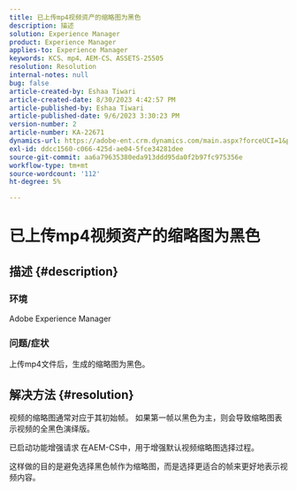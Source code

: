 ```yaml
---
title: 已上传mp4视频资产的缩略图为黑色
description: 描述
solution: Experience Manager
product: Experience Manager
applies-to: Experience Manager
keywords: KCS、mp4、AEM-CS、ASSETS-25505
resolution: Resolution
internal-notes: null
bug: false
article-created-by: Eshaa Tiwari
article-created-date: 8/30/2023 4:42:57 PM
article-published-by: Eshaa Tiwari
article-published-date: 9/6/2023 3:30:23 PM
version-number: 2
article-number: KA-22671
dynamics-url: https://adobe-ent.crm.dynamics.com/main.aspx?forceUCI=1&pagetype=entityrecord&etn=knowledgearticle&id=4c7a4b44-5447-ee11-be6d-6045bd006793
exl-id: ddcc1560-c066-425d-ae04-5fce34281dee
source-git-commit: aa6a79635380eda913ddd95da0f2b97fc975356e
workflow-type: tm+mt
source-wordcount: '112'
ht-degree: 5%

---
```


# 已上传mp4视频资产的缩略图为黑色

## 描述 {#description}


### 环境 

Adobe Experience Manager

### 问题/症状

上传mp4文件后，生成的缩略图为黑色。


## 解决方法 {#resolution}


视频的缩略图通常对应于其初始帧。 如果第一帧以黑色为主，则会导致缩略图表示视频的全黑色演绎版。

已启动功能增强请求<b> </b>在AEM-CS中，用于增强默认视频缩略图选择过程。

这样做的目的是避免选择黑色帧作为缩略图，而是选择更适合的帧来更好地表示视频内容。

